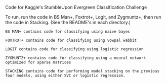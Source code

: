 Code for Kaggle's StumbleUpon Evergreen Classification Challenge

To run, run the code in BS Man+, Foxtrot+, Logit, and Zygmuntz+, then run the code in Stacking.  (See the README's in each directory.) 

	BS MAN+ contains code for classifying using naive bayes
	
	FOXTROT+ contains code for classifying using vowpal wabbit
	
	LOGIT contains code for classifying using logistic regression
	
	ZYGMUNTZ+ contains code for classifying using a neural network optimized for sparse matrices
	
	STACKING contains code for performing model stacking on the previous four models, using either SVC or logistic regression. 